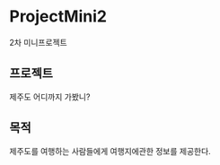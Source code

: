 # ProjectMini2
2차 미니프로젝트

프로젝트
---------------------
제주도 어디까지 가봤니?

목적
---------------------
제주도를 여행하는 사람들에게 여행지에관한 정보를 제공한다.


